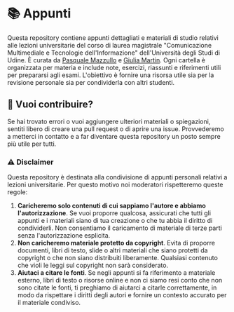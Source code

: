# 📚 Appunti

Questa repository contiene appunti dettagliati e materiali di studio relativi alle lezioni universitarie del corso di laurea magistrale "Comunicazione Multimediale e Tecnologie dell'Informazione" dell'Università degli Studi di Udine. È curata da [Pasquale Mazzullo](https://www.linkedin.com/in/pasqualemazzullo/) e [Giulia Martin](https://www.linkedin.com/in/martin-giulia/). Ogni cartella è organizzata per materia e include note, esercizi, riassunti e riferimenti utili per prepararsi agli esami. L'obiettivo è fornire una risorsa utile sia per la revisione personale sia per condividerla con altri studenti.

## 🤝 Vuoi contribuire?
Se hai trovato errori o vuoi aggiungere ulteriori materiali o spiegazioni, sentiti libero di creare una pull request o di aprire una issue. Provvederemo a metterci in contatto e a far diventare questa repository un posto sempre più utile per tutti.

### ⚠️ Disclaimer
Questa repository è destinata alla condivisione di appunti personali relativi a lezioni universitarie. Per questo motivo noi moderatori rispetteremo queste regole:
1. **Caricheremo solo contenuti di cui sappiamo l'autore e abbiamo l'autorizzazione**. Se vuoi proporre qualcosa, assicurati che tutti gli appunti e i materiali siano di tua creazione o che tu abbia il diritto di condividerli. Non consentiamo il caricamento di materiale di terze parti senza l'autorizzazione esplicita.
2. **Non caricheremo materiale protetto da copyright**. Evita di proporre documenti, libri di testo, slide o altri materiali che siano protetti da copyright o che non siano distribuiti liberamente. Qualsiasi contenuto che violi le leggi sul copyright non sarà considerato.
3. **Aiutaci a citare le fonti**. Se negli appunti si fa riferimento a materiale esterno, libri di testo o risorse online e non ci siamo resi conto che non sono citate le fonti, ti preghiamo di aiutarci a citarle correttamente, in modo da rispettare i diritti degli autori e fornire un contesto accurato per il materiale condiviso.
